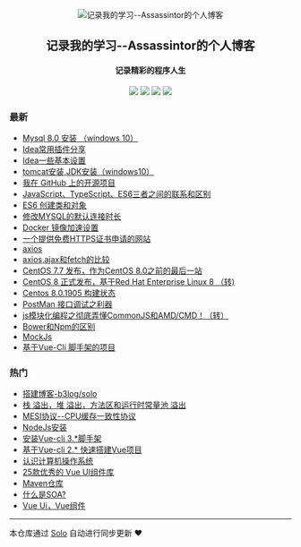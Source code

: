 <p align="center"><img alt="记录我的学习--Assassintor的个人博客" src="https://static.b3log.org/images/brand/solo-32.png"></p><h2 align="center">
记录我的学习--Assassintor的个人博客
</h2>

<h4 align="center">记录精彩的程序人生</h4>
<p align="center"><a title="记录我的学习--Assassintor的个人博客" target="_blank" href="https://github.com/Assassintor/solo-blog"><img src="https://img.shields.io/github/last-commit/Assassintor/solo-blog.svg?style=flat-square&color=FF9900"></a>
<a title="GitHub repo size in bytes" target="_blank" href="https://github.com/Assassintor/solo-blog"><img src="https://img.shields.io/github/repo-size/Assassintor/solo-blog.svg?style=flat-square"></a>
<a title="Solo Version" target="_blank" href="https://github.com/b3log/solo/releases"><img src="https://img.shields.io/badge/solo-3.6.5-f1e05a.svg?style=flat-square&color=blueviolet"></a>
<a title="Hits" target="_blank" href="https://github.com/b3log/hits"><img src="https://hits.b3log.org/Assassintor/solo-blog.svg"></a></p>

### 最新

* [Mysql 8.0 安装 （windows 10）](https://www.viif.cn/articles/2019/11/15/1573749848270.html)
* [Idea常用插件分享](https://www.viif.cn/articles/2019/11/09/1573231845555.html)
* [Idea一些基本设置](https://www.viif.cn/articles/2019/11/09/1573229767353.html)
* [tomcat安装,JDK安装（windows10）](https://www.viif.cn/articles/2019/11/08/1573224356366.html)
* [我在 GitHub 上的开源项目](https://www.viif.cn/my-github-repos)
* [JavaScript、TypeScript、ES6三者之间的联系和区别](https://www.viif.cn/articles/2019/09/28/1569655535273.html)
* [ES6 创建类和对象](https://www.viif.cn/articles/2019/09/28/1569635783690.html)
* [修改MYSQL的默认连接时长](https://www.viif.cn/articles/2019/09/27/1569591013444.html)
* [Docker 镜像加速设置](https://www.viif.cn/articles/2019/09/27/1569575996589.html)
* [一个提供免费HTTPS证书申请的网站](https://www.viif.cn/articles/2019/09/26/1569427855455.html)
* [axios](https://www.viif.cn/articles/2019/09/25/1569423029640.html)
* [axios,ajax和fetch的比较](https://www.viif.cn/articles/2019/09/25/1569422977695.html)
* [CentOS 7.7 发布，作为CentOS 8.0之前的最后一站](https://www.viif.cn/articles/2019/09/25/1569420798963.html)
* [CentOS 8 正式发布，基于Red Hat Enterprise Linux 8 （转)](https://www.viif.cn/articles/2019/09/25/1569420713857.html)
* [ Centos 8.0.1905 构建状态](https://www.viif.cn/articles/2019/09/25/1569420469430.html)
* [PostMan 接口调试之利器](https://www.viif.cn/articles/2019/09/25/1569387827278.html)
* [js模块化编程之彻底弄懂CommonJS和AMD/CMD！（转）](https://www.viif.cn/articles/2019/09/25/1569386937054.html)
* [Bower和Npm的区别](https://www.viif.cn/articles/2019/09/25/1569385817595.html)
* [MockJs](https://www.viif.cn/articles/2019/09/25/1569385578257.html)
* [基于Vue-Cli 脚手架的项目](https://www.viif.cn/articles/2019/09/25/1569382960429.html)

### 热门

* [搭建博客-b3log/solo](https://www.viif.cn/articles/2019/09/23/1569210882369.html)
* [栈 溢出，堆 溢出，方法区和运行时常量池 溢出](https://www.viif.cn/articles/2019/09/23/1569226441007.html)
* [MESI协议--CPU缓存一致性协议](https://www.viif.cn/articles/2019/09/23/1569226776013.html)
* [NodeJs安装](https://www.viif.cn/articles/2019/09/23/1569222313059.html)
* [安装Vue-cli 3.*脚手架](https://www.viif.cn/articles/2019/09/24/1569325604173.html)
* [基于Vue-cli 2.* 快速搭建Vue项目](https://www.viif.cn/articles/2019/09/23/1569223948462.html)
* [认识计算机操作系统](https://www.viif.cn/articles/2019/09/23/1569227262564.html)
* [25款优秀的 Vue UI组件库](https://www.viif.cn/articles/2019/09/23/1569216617024.html)
* [Maven仓库](https://www.viif.cn/articles/2019/09/23/1569213055985.html)
* [什么是SOA?](https://www.viif.cn/articles/2019/09/23/1569226165812.html)
* [Vue Ui，Vue组件](https://www.viif.cn/articles/2019/09/23/1569217906930.html)



---

本仓库通过 [Solo](https://github.com/b3log/solo) 自动进行同步更新 ❤️ 